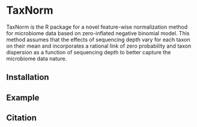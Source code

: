 # TaxNorm
TaxNorm is the R package for a novel feature-wise normalization method for microbiome data based on zero-inflated negative binomial model. This method assumes that the effects of sequencing depth vary for each taxon on their mean and incorporates a rational link of zero probability and taxon dispersion as a function of sequencing depth to better capture the microbiome data nature.

## Installation

## Example

## Citation
